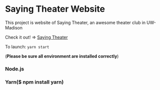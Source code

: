 # Saying Theater Website
This project is website of Saying Theater, an awesome theater club in UW-Madison

Check it out! => [Saying Theater](https://sayingtheatre.com)

To launch: `yarn start`

(**Please be sure all environment are installed correctly**)

### Node.js
### Yarn($ npm install yarn)

